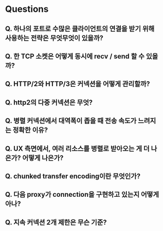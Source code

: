 # Questions

## Q. 하나의 포트로 수많은 클라이언트의 연결을 받기 위해 사용하는 전략은 무엇무엇이 있을까?

## Q. 한 TCP 소켓은 어떻게 동시에 recv / send 할 수 있을까?

## Q. HTTP/2와 HTTP/3은 커넥션을 어떻게 관리할까?

## Q. http2의 다중 커넥션은 무엇?

## Q. 병렬 커넥션에서 대역폭이 좁을 때 전송 속도가 느려지는 정확한 이유?

## Q. UX 측면에서, 여러 리소스를 병렬로 받아오는 게 더 나은가? 어떻게 나은가?

## Q. chunked transfer encoding이란 무엇인가?

## Q. 다음 proxy가 connection을 구현하고 있는지 어떻게 아나?

## Q. 지속 커넥션 2개 제한은 무슨 기준?

